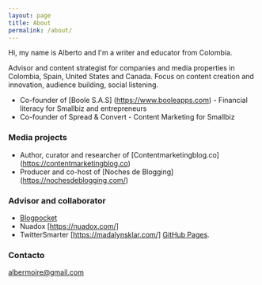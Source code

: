 ```yaml
---
layout: page
title: About
permalink: /about/
---
```


Hi, my name is Alberto and I'm a writer and educator from Colombia.

Advisor and content strategist for companies and media properties in Colombia, Spain, United States and Canada. Focus on content creation and innovation, audience building, social listening.

+ Co-founder of [Boole S.A.S] (https://www.booleapps.com) - Financial literacy for Smallbiz and entrepreneurs
+ Co-founder of Spread & Convert - Content Marketing for Smallbiz

### Media projects

+ Author, curator and researcher of [Contentmarketingblog.co] (https://contentmarketingblog.co)
+ Producer and co-host of [Noches de Blogging] (https://nochesdeblogging.com/)

### Advisor and collaborator

- [Blogpocket](https://www.blogpocket.com/)
- Nuadox [https://nuadox.com/]
- TwitterSmarter [https://madalynsklar.com/]
[GitHub Pages](https://pages.github.com/).

### Contacto

[albermoire@gmail.com](mailto:albermoire@gmail.com)
